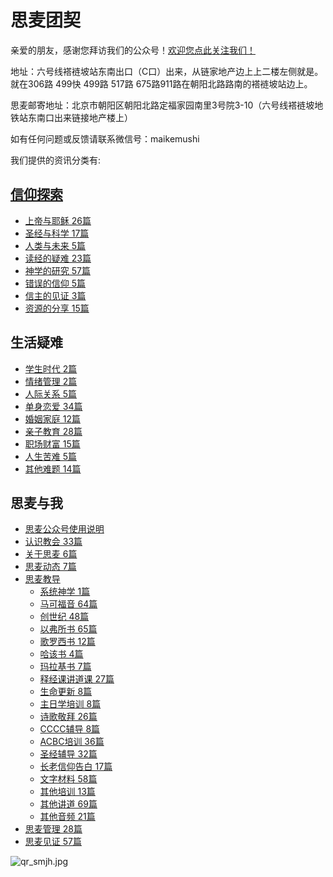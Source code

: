 # 思麦团契

亲爱的朋友，感谢您拜访我们的公众号！[欢迎您点此关注我们！](https://mp.weixin.qq.com/s/XQ4CWYCCR7u1ktncSx3XRw)

地址：六号线褡裢坡站东南出口（C口）出来，从链家地产边上上二楼左侧就是。就在306路 499快 499路 517路 675路911路在朝阳北路路南的褡裢坡站边上。

思麦邮寄地址：北京市朝阳区朝阳北路定福家园南里3号院3-10（六号线褡裢坡地铁站东南口出来链接地产楼上）

如有任何问题或反馈请联系微信号：maikemushi

我们提供的资讯分类有:

## [信仰探索](/信仰探索/)

- [上帝与耶稣	26篇](/信仰探索/上帝与耶稣)
- [圣经与科学	17篇](/信仰探索/圣经与科学)
- [人类与未来	5篇](/信仰探索/人类与未来)
- [读经的疑难	23篇](/信仰探索/读经的疑难)
- [神学的研究	57篇](/信仰探索/神学的研究)
- [错误的信仰	5篇](/信仰探索/错误的信仰)
- [信主的见证	3篇](/信仰探索/信主的见证)
- [资源的分享	15篇](/信仰探索/资源的分享)

## 生活疑难

- [学生时代	2篇](/生活疑难/学生时代)
- [情绪管理	2篇](/生活疑难/情绪管理)
- [人际关系	5篇](/生活疑难/人际关系)
- [单身恋爱	34篇](/生活疑难/单身恋爱)
- [婚姻家庭	12篇](/生活疑难/婚姻家庭)
- [亲子教育	28篇](/生活疑难/亲子教育)
- [职场财富	15篇](/生活疑难/职场财富)
- [人生苦难	5篇](/生活疑难/人生苦难)
- [其他难题	14篇](/生活疑难/其他难题)


## 思麦与我

- [思麦公众号使用说明](https://mp.weixin.qq.com/s?__biz=MzA5MTMxNzA0Ng==&mid=2650269622&idx=1&sn=7923e89bc860ecceef7bd60d134dfa34&chksm=887d71efbf0af8f93fd49cb9232b74308b4048d21021f92064744f4ae096c3587004fa4b326b&mpshare=1&scene=1&srcid=&key=5472509901065d0525f7b91f306f1ee90ebd)
- [认识教会	33篇](/思麦与我/认识教会)
- [关于思麦	6篇](/思麦与我/关于思麦)
- [思麦动态	7篇](/思麦与我/思麦动态)
- [思麦教导](/思麦与我/思麦教导)
	- [系统神学	1篇](/思麦与我/思麦教导/系统神学)
	- [马可福音	64篇](/思麦与我/思麦教导/马可福音)
	- [创世纪	48篇](/思麦与我/思麦教导/创世纪)
	- [以弗所书	65篇](/思麦与我/思麦教导/以弗所书)
	- [歌罗西书	12篇](/思麦与我/思麦教导/歌罗西书)
	- [哈该书	4篇](/思麦与我/思麦教导/哈该书)
	- [玛拉基书	7篇](/思麦与我/思麦教导/玛拉基书)
	- [释经课讲道课	27篇](/思麦与我/思麦教导/释经课讲道课)
	- [生命更新	8篇](/思麦与我/思麦教导/生命更新)
	- [主日学培训	8篇](/思麦与我/思麦教导/主日学培训)
	- [诗歌敬拜	26篇](/思麦与我/思麦教导/诗歌敬拜)
	- [CCCC辅导	8篇](/思麦与我/思麦教导/CCCC辅导)
	- [ACBC培训	36篇](/思麦与我/思麦教导/ACBC培训)
	- [圣经辅导	32篇](/思麦与我/思麦教导/圣经辅导)
	- [长老信仰告白	17篇](/思麦与我/思麦教导/长老信仰告白)
	- [文字材料	58篇](/思麦与我/思麦教导/文字材料)
	- [其他培训	13篇](/思麦与我/思麦教导/其他培训)
	- [其他讲道	69篇](/思麦与我/思麦教导/其他讲道)
	- [其他音频	21篇](/思麦与我/思麦教导/其他音频)
- [思麦管理	28篇](/思麦与我/思麦管理)
- [思麦见证	57篇](/思麦与我/思麦见证)

![qr_smjh.jpg](https://i.loli.net/2019/07/22/5d358f3121e3694068.jpg)
